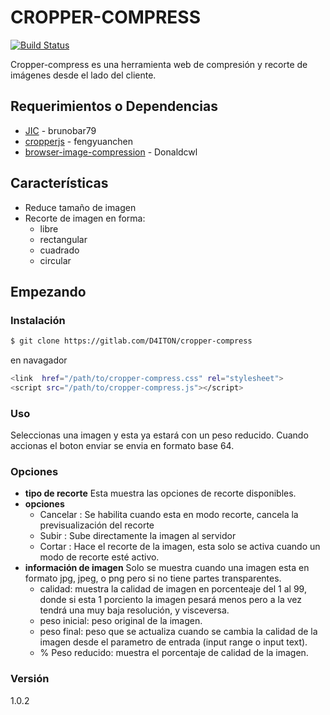 # CROPPER-COMPRESS

[![Build Status](https://travis-ci.org/joemccann/dillinger.svg?branch=master)]()

Cropper-compress es una herramienta web de compresión y recorte de imágenes desde el lado del cliente.

## Requerimientos o Dependencias
- [JIC](https://github.com/brunobar79/J-I-C) - brunobar79
- [cropperjs](https://github.com/fengyuanchen/cropperjs) - fengyuanchen
- [browser-image-compression](https://github.com/Donaldcwl/browser-image-compression) - Donaldcwl

## Características
- Reduce tamaño de imagen 
- Recorte de imagen en forma:
    - libre
    - rectangular
    - cuadrado
    - circular

## Empezando

### Instalación

```sh
$ git clone https://gitlab.com/D4ITON/cropper-compress
```
en navagador
```sh
<link  href="/path/to/cropper-compress.css" rel="stylesheet">
<script src="/path/to/cropper-compress.js"></script>
```
### Uso
Seleccionas una imagen y esta ya estará con un peso reducido. Cuando accionas el boton enviar se envia en formato base 64.

### Opciones
- **tipo de recorte**
 Esta muestra las opciones de recorte disponibles.
- **opciones** 
    - Cancelar :  Se habilita cuando esta en modo recorte, cancela la previsualización del recorte
    - Subir :  Sube directamente la imagen al servidor
    - Cortar :  Hace el recorte de la imagen, esta solo se activa cuando un modo de recorte esté activo.
- **información de imagen**
 Solo se muestra cuando una imagen esta en formato jpg, jpeg, o png pero si no tiene partes transparentes.
    - calidad: muestra la calidad de imagen en porcenteaje del 1 al 99, donde si esta 1 porciento la imagen pesará menos pero a la vez tendrá una muy baja resolución, y visceversa.
    - peso inicial: peso original de la imagen.
    - peso final: peso que se actualiza cuando se cambia la calidad de la imagen desde el parametro de entrada (input range o input text).
    - % Peso reducido: muestra el porcentaje de calidad de la imagen.

### Versión
1.0.2